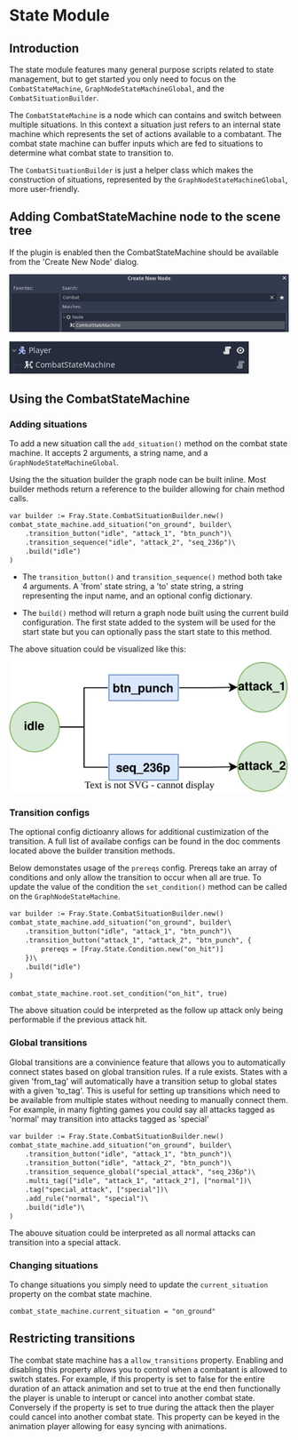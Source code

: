 # State Module

## Introduction

The state module features many general purpose scripts related to state management, but to get started you only need to focus on the `CombatStateMachine`, `GraphNodeStateMachineGlobal`, and the `CombatSituationBuilder`.

The `CombatStateMachine` is a node which can contains and switch between multiple situations. In this context a situation just refers to an internal state machine which represents the set of actions available to a combatant. The combat state machine can buffer inputs which are fed to situations to determine what combat state to transition to.

The `CombatSituationBuilder` is just a helper class which makes the construction of situations, represented by the `GraphNodeStateMachineGlobal`, more user-friendly. 


## Adding CombatStateMachine node to the scene tree

If the plugin is enabled then the CombatStateMachine should be available from the 'Create New Node' dialog.

![Image of state machine node in create new node window](images/create_new_sm.png)

![Image of state machine in scene tree](images/scene_tree.png)

## Using the CombatStateMachine

### Adding situations

To add a new situation call the `add_situation()` method on the combat state machine. It accepts 2 arguments, a string name, and a `GraphNodeStateMachineGlobal`. 

Using the the situation builder the graph node can be built inline. Most builder methods return a reference to the builder allowing for chain method calls.

```gdscript
var builder := Fray.State.CombatSituationBuilder.new()
combat_state_machine.add_situation("on_ground", builder\
    .transition_button("idle", "attack_1", "btn_punch")\
    .transition_sequence("idle", "attack_2", "seq_236p")\
    .build("idle")
)
```

- The `transition_button()` and `transition_sequence()` method both take 4 arguments. A 'from' state string, a 'to' state string, a string representing the input name, and an optional config dictionary.

- The `build()` method will return a graph node built using the current build configuration. The first state added to the system will be used for the start state but you can optionally pass the start state to this method.

The above situation could be visualized like this:

![Visulization of described situation](images/situation_visualization.svg)

### Transition configs

The optional config dictioanry allows for additional custimization of the transition. A full list of availabe configs can be found in the doc comments located above the builder transition methods.

Below demonstates usage of the `prereqs` config. Prereqs take an array of conditions and only allow the transition to occur when all are true. To update the value of the condition the `set_condition()` method can be called on the `GraphNodeStateMachine`.

```gdscript
var builder := Fray.State.CombatSituationBuilder.new()
combat_state_machine.add_situation("on_ground", builder\
    .transition_button("idle", "attack_1", "btn_punch")\
    .transition_button("attack_1", "attack_2", "btn_punch", {
        prereqs = [Fray.State.Condition.new("on_hit")]
    })\
    .build("idle")
)

combat_state_machine.root.set_condition("on_hit", true)
```

The above situation could be interpreted as the follow up attack only being performable if the previous attack hit.


### Global transitions

Global transitions are a convinience feature that allows you to automatically connect states based on global transition rules. If a rule exists. States with a given 'from_tag' will automatically have a transition setup to global states with a given 'to_tag'. This is useful for setting up transitions which need to be available from multiple states without needing to manually connect them. For example, in many fighting games you could say all attacks tagged as 'normal' may transition into attacks tagged as 'special'


```gdscript
var builder := Fray.State.CombatSituationBuilder.new()
combat_state_machine.add_situation("on_ground", builder\
    .transition_button("idle", "attack_1", "btn_punch")\
    .transition_button("idle", "attack_2", "btn_punch")\
    .transition_sequence_global("special_attack", "seq_236p")\
    .multi_tag(["idle", "attack_1", "attack_2"], ["normal"])\
    .tag("special_attack", ["special"])\
    .add_rule("normal", "special")\
    .build("idle")\
)
```

The abouve situation could be interpreted as all normal attacks can transition into a special attack.

### Changing situations

To change situations you simply need to update the `current_situation` property on the combat state machine.

```gdscript
combat_state_machine.current_situation = "on_ground"
```

## Restricting transitions

The combat state machine has a `allow_transitions` property. Enabling and disabling this property allows you to control when a combatant is allowed to switch states. For example, if this property is set to false for the entire duration of an attack animation and set to true at the end then functionally the player is unable to interupt or cancel into another combat state. Conversely if the property is set to true during the attack then the player could cancel into another combat state. This property can be keyed in the animation player allowing for easy syncing with animations.
